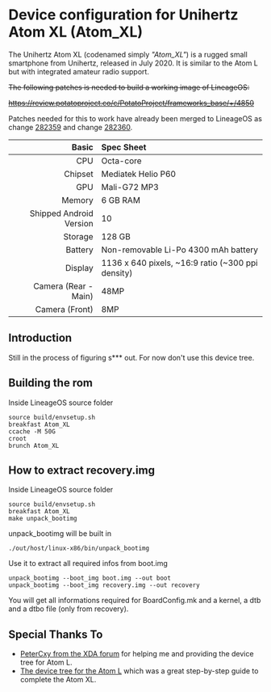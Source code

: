 Device configuration for Unihertz Atom XL (Atom_XL)
=================================================

The Unihertz Atom XL (codenamed simply _"Atom_XL"_) is a rugged small smartphone from Unihertz, released in July 2020. It is similar to the Atom L but with integrated amateur radio support.

~~The following patches is needed to build a working image of LineageOS:~~

~~<https://review.potatoproject.co/c/PotatoProject/frameworks_base/+/4850>~~

Patches needed for this to work have already been merged to LineageOS as change [282359](https://review.lineageos.org/c/LineageOS/android_frameworks_base/+/282359) and change [282360](https://review.lineageos.org/c/LineageOS/android_frameworks_opt_net_wifi/+/282360).

| Basic                   | Spec Sheet                                                                                                                     |
| -----------------------:|:------------------------------------------------------------------------------------------------------------------------------ |
| CPU                     | Octa-core                                                                                                                      |
| Chipset                 | Mediatek Helio P60                                                                                                             |
| GPU                     | Mali-G72 MP3                                                                                                                   |
| Memory                  | 6 GB RAM                                                                                                                       |
| Shipped Android Version | 10                                                                                                                             |
| Storage                 | 128 GB                                                                                                                         |
| Battery                 | Non-removable Li-Po 4300 mAh battery                                                                                           |
| Display                 | 1136 x 640 pixels, ~16:9 ratio (~300 ppi density)                                                                              |
| Camera (Rear - Main)    | 48MP                                                                                                                           |
| Camera (Front)          | 8MP                                                                                                                            |

## Introduction
Still in the process of figuring s*** out.
For now don't use this device tree.

## Building the rom
Inside LineageOS source folder

	source build/envsetup.sh
	breakfast Atom_XL
	ccache -M 50G
	croot
	brunch Atom_XL	

## How to extract recovery.img
Inside LineageOS source folder

	source build/envsetup.sh
	breakfast Atom_XL
	make unpack_bootimg

unpack_bootimg will be built in

	./out/host/linux-x86/bin/unpack_bootimg

Use it to extract all required infos from boot.img

	unpack_bootimg --boot_img boot.img --out boot
	unpack_bootimg --boot_img recovery.img --out recovery

You will get all informations required for BoardConfig.mk and a kernel, a dtb and a dtbo file (only from recovery).

## Special Thanks To

- [PeterCxy from the XDA forum](https://forum.xda-developers.com/member.php?u=5351691) for helping me and providing the device tree for Atom L.
- [The device tree for the Atom L](https://cgit.typeblog.net/android/device/unihertz/Atom_L/) which was a great step-by-step guide to complete the Atom XL.
